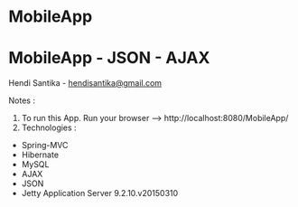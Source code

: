 # MobileApp
MobileApp - JSON - AJAX
===========================
Hendi Santika - hendisantika@gmail.com 

Notes :
 1. To run this App. 
    Run your browser --> http://localhost:8080/MobileApp/
 2. Technologies : 
   - Spring-MVC
   - Hibernate
   - MySQL
   - AJAX
   - JSON
   - Jetty Application Server 9.2.10.v20150310
